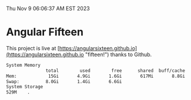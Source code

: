 Thu Nov  9 06:06:37 AM EST 2023

# Angular Fifteen


This project is live at [https://angularsixteen.github.io](https://angularsixteen.github.io "fifteen!") thanks to Github.

```bash
System Memory
               total        used        free      shared  buff/cache   available
Mem:            15Gi       4.9Gi       1.6Gi       617Mi       8.8Gi       9.4Gi
Swap:          8.0Gi       1.4Gi       6.6Gi
System Storage
529M	.
```
